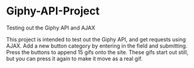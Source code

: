 # Giphy-API-Project
Testing out the Giphy API and AJAX

This project is intended to test out the Giphy API, and get requests using AJAX. Add a new button category by entering in the field and submitting. Press the buttons to append 15 gifs onto the site. These gifs start out still, but you can press it again to make it move as a real gif.

